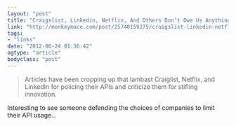 ```yaml
---
layout: "post"
title: "Craigslist, Linkedin, Netflix, And Others Don’t Owe Us Anything."
link: "http://monkeymace.com/post/25740159275/craigslist-linkedin-netflix-and-others-dont-owe-us-anyth"
tags: 
- "links"
date: "2012-06-24 01:36:42"
ogtype: "article"
bodyclass: "post"
---
```


> Articles have been cropping up that lambast Craiglist, Netflix, and LinkedIn for policing their APIs and criticize them for stifling innovation.

Interesting to see someone defending the choices of companies to limit their API usage…